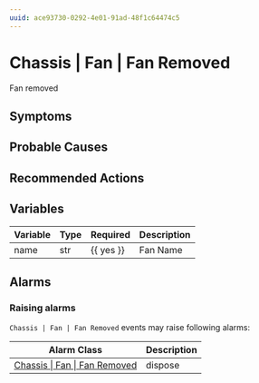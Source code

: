```yaml
---
uuid: ace93730-0292-4e01-91ad-48f1c64474c5
---
```

# Chassis | Fan | Fan Removed

Fan removed

## Symptoms

## Probable Causes

## Recommended Actions

## Variables

| Variable | Type | Required  | Description |
| -------- | ---- | --------- | ----------- |
| name     | str  | {{ yes }} | Fan Name    |

## Alarms

### Raising alarms

`Chassis | Fan | Fan Removed` events may raise following alarms:

| Alarm Class                                                                                  | Description |
| -------------------------------------------------------------------------------------------- | ----------- |
| [Chassis \| Fan \| Fan Removed](../../../alarm-classes-reference/chassis/fan/fan-removed.md) | dispose     |
